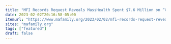 ```yaml
---
title: "MFI Records Request Reveals MassHealth Spent $7.6 Million on “Gender Transition” Treatments for Children"
date: 2023-02-02T20:16:58-05:00
itemurl: "https://www.mafamily.org/2023/02/02/mfi-records-request-reveals-masshealth-spent-7-6-million-on-gender-transition-treatments-for-children/"
sites: "mafamily.org"
tags: ["featured"]
draft: false
---
```


